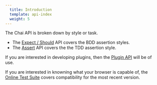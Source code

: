 ```yaml
---
  title: Introduction
  template: api-index
  weight: 5
---
```


The Chai API is broken down by style or task.

- The [Expect / Should](/api/bdd/) API covers the BDD assertion styles.
- The [Assert](/api/assert/) API covers the the TDD assertion style.

If you are interested in developing plugins, then the [Plugin API](/api/plugins/)
will be of use.

If you are interested in knowning what your browser is capable of, the 
[Online Test Suite](/api/test/) covers compatibility for the most recent version.

